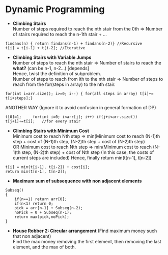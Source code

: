 # Dynamic Programming

- **Climbing Stairs**  
Number of steps required to reach the nth stair from the 0th => Number of stairs required to reach the n-1th stair + ...  
```
findans(n) { return findans(n-1) + findans(n-2)} //Recursive
t[i] = t[i-1] + t[i-2]; //Iterative
```

- **Climbing Stairs with Variable Jumps**  
Number of steps to reach the nth stair => Number of stairs to reach the **what?** (can be n-1, n-2...) [depends]  
Hence, twist the definition of subproblem.  
Number of steps to reach from ith to the nth stair => Number of steps to reach from the for(steps in array) to the nth stair.  
```
for(int i=arr.size(); i>=0; i--) { for(all steps in array) t[i]+= t[i+steps];}
```

ANOTHER WAY (Ignore it to avoid confusion in general formation of DP)  
```
t[0]=1;     for(int i=0; i<arr[j]; i++) if(j+i<arr.size()) t[j+i]+=t[i];   //for every stair
```

- **Climbing Stairs with Minimum Cost**  
Minimum cost to reach Nth step => min(Minimum cost to reach (N-1)th step + cost of (N-1)th step, (N-2)th step + cost of (N-2)th step)  
OR
Minimum cost to reach Nth step => min(Minimum cost to reach (N-1)th step, (N-2)th step) + cost of Nth step (In this case, the costs of current steps are included) Hence, finally return min(t[n-1], t[n-2])    
```
t[i] = min(t[i-1], t[i-2]) + cost[i];
return min(t[n-1], t[n-2]);
```

- **Maximum sum of subsequence with non adjacent elements**  
```
Subseq()
{
    if(n==1) return arr[0];
    if(n<1) return 0;
    pick = arr[n-1] + Subseq(n-2);
    noPick = 0 + Subseq(n-1);
    return max(pick,noPick);
}
```

- **House Robber 2: Circular arrangement**  (Find maximum money such that non adjacent)  
Find the max money removing the first element, then removing the last element, and the max of both.  


